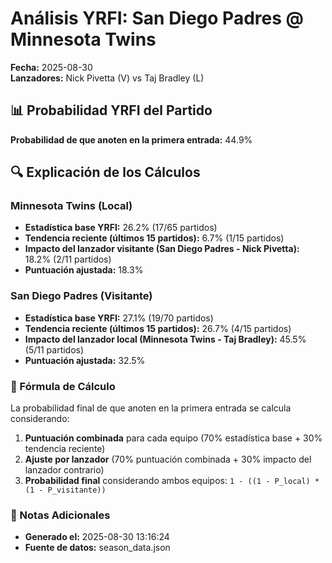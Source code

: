 # Análisis YRFI: San Diego Padres @ Minnesota Twins

**Fecha:** 2025-08-30  
**Lanzadores:** Nick Pivetta (V) vs Taj Bradley (L)

## 📊 Probabilidad YRFI del Partido

**Probabilidad de que anoten en la primera entrada:** 44.9%

## 🔍 Explicación de los Cálculos

### Minnesota Twins (Local)
- **Estadística base YRFI:** 26.2% (17/65 partidos)
- **Tendencia reciente (últimos 15 partidos):** 6.7% (1/15 partidos)
- **Impacto del lanzador visitante (San Diego Padres - Nick Pivetta):** 18.2% (2/11 partidos)
- **Puntuación ajustada:** 18.3%

### San Diego Padres (Visitante)
- **Estadística base YRFI:** 27.1% (19/70 partidos)
- **Tendencia reciente (últimos 15 partidos):** 26.7% (4/15 partidos)
- **Impacto del lanzador local (Minnesota Twins - Taj Bradley):** 45.5% (5/11 partidos)
- **Puntuación ajustada:** 32.5%

### 📝 Fórmula de Cálculo

La probabilidad final de que anoten en la primera entrada se calcula considerando:
1. **Puntuación combinada** para cada equipo (70% estadística base + 30% tendencia reciente)
2. **Ajuste por lanzador** (70% puntuación combinada + 30% impacto del lanzador contrario)
3. **Probabilidad final** considerando ambos equipos: `1 - ((1 - P_local) * (1 - P_visitante))`

### 📌 Notas Adicionales

- **Generado el:** 2025-08-30 13:16:24
- **Fuente de datos:** season_data.json
